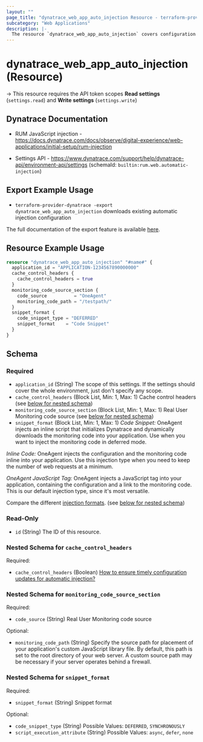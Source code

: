 ```yaml
---
layout: ""
page_title: "dynatrace_web_app_auto_injection Resource - terraform-provider-dynatrace"
subcategory: "Web Applications"
description: |-
  The resource `dynatrace_web_app_auto_injection` covers configuration for web application automatic injection
---
```


# dynatrace_web_app_auto_injection (Resource)

-> This resource requires the API token scopes **Read settings** (`settings.read`) and **Write settings** (`settings.write`)

## Dynatrace Documentation

- RUM JavaScript injection - https://docs.dynatrace.com/docs/observe/digital-experience/web-applications/initial-setup/rum-injection

- Settings API - https://www.dynatrace.com/support/help/dynatrace-api/environment-api/settings (schemaId: `builtin:rum.web.automatic-injection`)

## Export Example Usage

- `terraform-provider-dynatrace -export dynatrace_web_app_auto_injection` downloads existing automatic injection configuration

The full documentation of the export feature is available [here](https://dt-url.net/h203qmc).

## Resource Example Usage

```terraform
resource "dynatrace_web_app_auto_injection" "#name#" {
  application_id = "APPLICATION-1234567890000000"
  cache_control_headers {
    cache_control_headers = true
  }
  monitoring_code_source_section {
    code_source          = "OneAgent"
    monitoring_code_path = "/testpath/"
  }
  snippet_format {
    code_snippet_type = "DEFERRED"
    snippet_format    = "Code Snippet"
  }
}
```

<!-- schema generated by tfplugindocs -->
## Schema

### Required

- `application_id` (String) The scope of this settings. If the settings should cover the whole environment, just don't specify any scope.
- `cache_control_headers` (Block List, Min: 1, Max: 1) Cache control headers (see [below for nested schema](#nestedblock--cache_control_headers))
- `monitoring_code_source_section` (Block List, Min: 1, Max: 1) Real User Monitoring code source (see [below for nested schema](#nestedblock--monitoring_code_source_section))
- `snippet_format` (Block List, Min: 1, Max: 1) *Code Snippet:* OneAgent injects an inline script that initializes Dynatrace and dynamically downloads the monitoring code into your application. Use when you want to inject the monitoring code in deferred mode.

 *Inline Code:* OneAgent injects the configuration and the monitoring code inline into your application. Use this injection type when you need to keep the number of web requests at a minimum.

 *OneAgent JavaScript Tag:* OneAgent injects a JavaScript tag into your application, containing the configuration and a link to the monitoring code. This is our default injection type, since it's most versatile.

Compare the different [injection formats](https://dt-url.net/vx5g0ptn). (see [below for nested schema](#nestedblock--snippet_format))

### Read-Only

- `id` (String) The ID of this resource.

<a id="nestedblock--cache_control_headers"></a>
### Nested Schema for `cache_control_headers`

Required:

- `cache_control_headers` (Boolean) [How to ensure timely configuration updates for automatic injection?](https://dt-url.net/m9039ea)


<a id="nestedblock--monitoring_code_source_section"></a>
### Nested Schema for `monitoring_code_source_section`

Required:

- `code_source` (String) Real User Monitoring code source

Optional:

- `monitoring_code_path` (String) Specify the source path for placement of your application's custom JavaScript library file. By default, this path is set to the root directory of your web server. A custom source path may be necessary if your server operates behind a firewall.


<a id="nestedblock--snippet_format"></a>
### Nested Schema for `snippet_format`

Required:

- `snippet_format` (String) Snippet format

Optional:

- `code_snippet_type` (String) Possible Values: `DEFERRED`, `SYNCHRONOUSLY`
- `script_execution_attribute` (String) Possible Values: `async`, `defer`, `none`
 